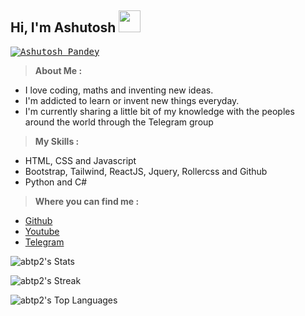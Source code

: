 <h2>Hi, I'm Ashutosh <img src="https://i.ibb.co/TMXfrdf/ezgif-2-8bc4d95d29.gif" width="35px" height="35px"></h2>
<kbd>
<a href="https://ashutoshpandey.netlify.app"><img src="https://i.ibb.co/n1GG2YB/Screenshot-20221006-113000-Treb-Edit.jpg" alt="Ashutosh Pandey" border="0" /></a>
</kbd>
<p></p><p></p>

> **About Me :**
* I love coding, maths and inventing new ideas.
* I'm addicted to learn or invent new things everyday.
* I'm currently sharing a little bit of my knowledge with the peoples around the world through the Telegram group

<p> </p>

> **My Skills :**
* HTML, CSS and Javascript
* Bootstrap, Tailwind, ReactJS, Jquery, Rollercss and Github
* Python and C#

<p> </p>

>**Where you can find me :**
* <a href="https://github.com/abtp2">Github</a>
* <a href="https://youtube.com/channel/UCLoiTyWe84H8BoKE_19qTIA">Youtube</a>
* <a href="https://t.me/Ashutosh_dev">Telegram</a>

![abtp2's Stats](https://github-readme-stats.vercel.app/api?username=abtp2&theme=react&show_icons=true&hide_border=false&count_private=true)

![abtp2's Streak](https://github-readme-streak-stats.herokuapp.com/?user=abtp2&theme=react&hide_border=false)

![abtp2's Top Languages](https://github-readme-stats.vercel.app/api/top-langs/?username=abtp2&theme=react&show_icons=true&hide_border=false&layout=compact)

